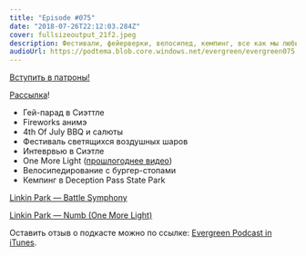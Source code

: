 ```yaml
---
title: "Episode #075"
date: "2018-07-26T22:12:03.284Z"
cover: fullsizeoutput_21f2.jpeg
description: Фестивали, фейерверки, велосипед, кемпинг, все как мы любим.
audioUrl: https://podtema.blob.core.windows.net/evergreen/evergreen075.mp3
---
```


[Вступить в патроны!](https://patreon.com/podtema)

[Рассылка](https://letter.rosnovsky.us)!

- Гей-парад в Сиэттле
- Fireworks анимэ
- 4th Of July BBQ и салюты
- Фестиваль светящихся воздушных шаров
- Интеврвью в Сиэтле
- One More Light ([прошлогоднее видео](https://www.youtube.com/watch?v=jxDXIkDPQCw))
- Велосипедирование с бургер-стопами
- Кемпинг в Deception Pass State Park

[Linkin Park — Battle Symphony](https://www.youtube.com/watch?v=D7ab595h0AU)

[Linkin Park — Numb (One More Light)](https://www.youtube.com/watch?v=SIIJewJL58o)

Оставить отзыв о подкасте можно по ссылке: [Evergreen Podcast in iTunes](https://itunes.apple.com/us/podcast/evergreen-podcast/id974995471?mt=2).